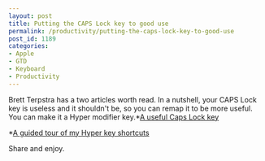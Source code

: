 ```yaml
---
layout: post
title: Putting the CAPS Lock key to good use
permalink: /productivity/putting-the-caps-lock-key-to-good-use
post_id: 1189
categories:
- Apple
- GTD
- Keyboard
- Productivity
---
```


Brett Terpstra has a two articles worth read. In a nutshell, your CAPS Lock key is useless and it shouldn't be, so you can remap it to be more useful. You can make it a
Hyper modifier key.*[A useful Caps Lock key](http://brettterpstra.com/2012/12/08/a-useful-caps-lock-key/)


*[A guided tour of my Hyper key shortcuts]("http://brettterpstra.com/2013/01/26/a-guided-tour-of-my-hyper-key-shortcuts/)

Share and enjoy.
